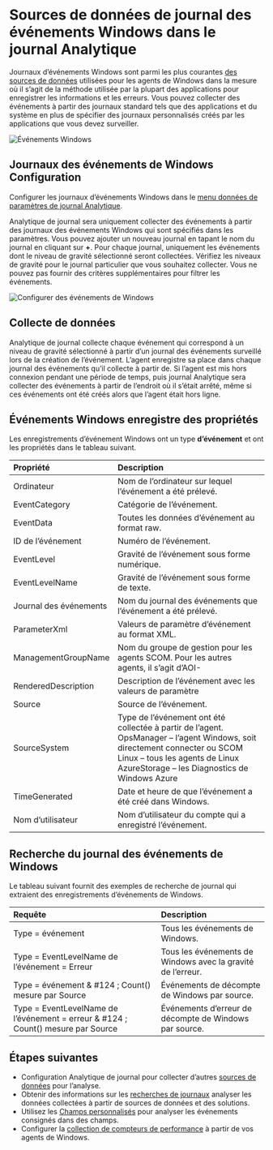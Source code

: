 <properties 
   pageTitle="Journaux des événements Windows dans le journal Analytique | Microsoft Azure"
   description="Journaux d’événements Windows sont une des sources de données plus courantes utilisés par le journal Analytique.  Cet article décrit comment configurer la collection des journaux des événements de Windows et les détails des enregistrements qu’ils créent dans le référentiel de l’OMS."
   services="log-analytics"
   documentationCenter=""
   authors="bwren"
   manager="jwhit"
   editor="tysonn" />
<tags 
   ms.service="log-analytics"
   ms.devlang="na"
   ms.topic="article"
   ms.tgt_pltfrm="na"
   ms.workload="infrastructure-services"
   ms.date="10/18/2016"
   ms.author="bwren" />

# <a name="windows-event-log-data-sources-in-log-analytics"></a>Sources de données de journal des événements Windows dans le journal Analytique

Journaux d’événements Windows sont parmi les plus courantes [des sources de données](log-analytics-data-sources.md) utilisées pour les agents de Windows dans la mesure où il s’agit de la méthode utilisée par la plupart des applications pour enregistrer les informations et les erreurs.  Vous pouvez collecter des événements à partir des journaux standard tels que des applications et du système en plus de spécifier des journaux personnalisés créés par les applications que vous devez surveiller.

![Événements Windows](media/log-analytics-data-sources-windows-events/overview.png)     

## <a name="configuring-windows-event-logs"></a>Journaux des événements de Windows Configuration

Configurer les journaux d’événements Windows dans le [menu données de paramètres de journal Analytique](log-analytics-data-sources.md#configuring-data-sources).

Analytique de journal sera uniquement collecter des événements à partir des journaux des événements Windows qui sont spécifiés dans les paramètres.  Vous pouvez ajouter un nouveau journal en tapant le nom du journal en cliquant sur **+**.  Pour chaque journal, uniquement les événements dont le niveau de gravité sélectionné seront collectées.  Vérifiez les niveaux de gravité pour le journal particulier que vous souhaitez collecter.  Vous ne pouvez pas fournir des critères supplémentaires pour filtrer les événements.

![Configurer des événements de Windows](media/log-analytics-data-sources-windows-events/configure.png)


## <a name="data-collection"></a>Collecte de données

Analytique de journal collecte chaque événement qui correspond à un niveau de gravité sélectionné à partir d’un journal des événements surveillé lors de la création de l’événement.  L’agent enregistre sa place dans chaque journal des événements qu’il collecte à partir de.  Si l’agent est mis hors connexion pendant une période de temps, puis journal Analytique sera collecter des événements à partir de l’endroit où il s’était arrêté, même si ces événements ont été créés alors que l’agent était hors ligne.


## <a name="windows-event-records-properties"></a>Événements Windows enregistre des propriétés

Les enregistrements d’événement Windows ont un type **d’événement** et ont les propriétés dans le tableau suivant.

| Propriété | Description |
|:--|:--|
| Ordinateur            | Nom de l’ordinateur sur lequel l’événement a été prélevé. |
| EventCategory       | Catégorie de l’événement. |
| EventData           | Toutes les données d’événement au format raw. |
| ID de l’événement             | Numéro de l’événement. |
| EventLevel          | Gravité de l’événement sous forme numérique. |
| EventLevelName      | Gravité de l’événement sous forme de texte. |
| Journal des événements            | Nom du journal des événements que l’événement a été prélevé. |
| ParameterXml        | Valeurs de paramètre d’événement au format XML. |
| ManagementGroupName | Nom du groupe de gestion pour les agents SCOM.  Pour les autres agents, il s’agit d’AOI-<workspace ID> |
| RenderedDescription | Description de l’événement avec les valeurs de paramètre |
| Source              | Source de l’événement. |
| SourceSystem  | Type de l’événement ont été collectée à partir de l’agent. <br> OpsManager – l’agent Windows, soit directement connecter ou SCOM <br> Linux – tous les agents de Linux  <br> AzureStorage – les Diagnostics de Windows Azure |
| TimeGenerated       | Date et heure de que l’événement a été créé dans Windows. |
| Nom d’utilisateur            | Nom d’utilisateur du compte qui a enregistré l’événement. |



## <a name="log-searches-with-windows-events"></a>Recherche du journal des événements de Windows

Le tableau suivant fournit des exemples de recherche de journal qui extraient des enregistrements d’événements de Windows.

| Requête | Description |
|:--|:--|
| Type = événement | Tous les événements de Windows. |
| Type = EventLevelName de l’événement = Erreur | Tous les événements de Windows avec la gravité de l’erreur. |
| Type = événement & #124 ; Count() mesure par Source | Événements de décompte de Windows par source. |
| Type = EventLevelName de l’événement = erreur & #124 ; Count() mesure par Source | Événements d’erreur de décompte de Windows par source. |

## <a name="next-steps"></a>Étapes suivantes

- Configuration Analytique de journal pour collecter d’autres [sources de données](log-analytics-data-sources.md) pour l’analyse.
- Obtenir des informations sur les [recherches de journaux](log-analytics-log-searches.md) analyser les données collectées à partir de sources de données et des solutions.  
- Utilisez les [Champs personnalisés](log-analytics-custom-fields.md) pour analyser les événements consignés dans des champs.
- Configurer la [collection de compteurs de performance](log-analytics-data-sources-performance-counters.md) à partir de vos agents de Windows.